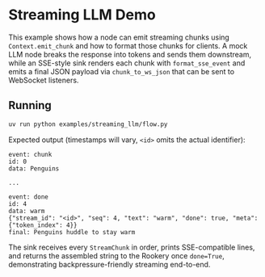 # Streaming LLM Demo

This example shows how a node can emit streaming chunks using `Context.emit_chunk`
and how to format those chunks for clients. A mock LLM node breaks the response into
tokens and sends them downstream, while an SSE-style sink renders each chunk with
`format_sse_event` and emits a final JSON payload via `chunk_to_ws_json` that can be
sent to WebSocket listeners.

## Running

```bash
uv run python examples/streaming_llm/flow.py
```

Expected output (timestamps will vary, `<id>` omits the actual identifier):

```
event: chunk
id: 0
data: Penguins 

...

event: done
id: 4
data: warm
{"stream_id": "<id>", "seq": 4, "text": "warm", "done": true, "meta": {"token_index": 4}}
final: Penguins huddle to stay warm
```

The sink receives every `StreamChunk` in order, prints SSE-compatible lines, and
returns the assembled string to the Rookery once `done=True`, demonstrating
backpressure-friendly streaming end-to-end.
